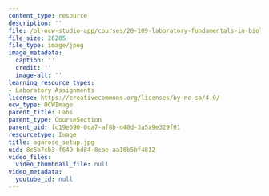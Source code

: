 ```yaml
---
content_type: resource
description: ''
file: /ol-ocw-studio-app/courses/20-109-laboratory-fundamentals-in-biological-engineering-fall-2007/8c5b7cb3f649bd848caeaa16b5bf4812_agarose_setup.jpg
file_size: 26205
file_type: image/jpeg
image_metadata:
  caption: ''
  credit: ''
  image-alt: ''
learning_resource_types:
- Laboratory Assignments
license: https://creativecommons.org/licenses/by-nc-sa/4.0/
ocw_type: OCWImage
parent_title: Labs
parent_type: CourseSection
parent_uid: fc19e690-0ca7-af8b-d48d-3a5a9e329f01
resourcetype: Image
title: agarose_setup.jpg
uid: 8c5b7cb3-f649-bd84-8cae-aa16b5bf4812
video_files:
  video_thumbnail_file: null
video_metadata:
  youtube_id: null
---
```

